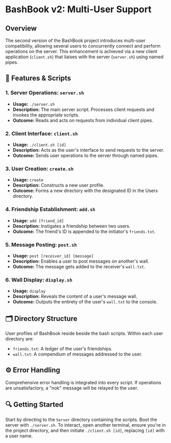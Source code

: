 # BashBook v2: Multi-User Support

## Overview
The second version of the BashBook project introduces multi-user compatibility, allowing several users to concurrently connect and perform operations on the server. This enhancement is achieved via a new client application (`client.sh`) that liaises with the server (`server.sh`) using named pipes.

## 🔧 Features & Scripts

### 1. Server Operations: `server.sh`
- **Usage:** `./server.sh`
- **Description:** The main server script. Processes client requests and invokes the appropriate scripts.
- **Outcome:** Reads and acts on requests from individual client pipes.

### 2. Client Interface: `client.sh`
- **Usage:** `./client.sh [id]`
- **Description:** Acts as the user's interface to send requests to the server.
- **Outcome:** Sends user operations to the server through named pipes.

### 3. User Creation: `create.sh`
- **Usage:** `create`
- **Description:** Constructs a new user profile.
- **Outcome:** Forms a new directory with the designated ID in the Users directory.

### 4. Friendship Establishment: `add.sh`
- **Usage:** `add [friend_id]`
- **Description:** Instigates a friendship between two users.
- **Outcome:** The friend's ID is appended to the initiator's `friends.txt`.

### 5. Message Posting: `post.sh`
- **Usage:** `post [receiver_id] [message]`
- **Description:** Enables a user to post messages on another's wall.
- **Outcome:** The message gets added to the receiver's `wall.txt`.

### 6. Wall Display: `display.sh`
- **Usage:** `display`
- **Description:** Reveals the content of a user's message wall.
- **Outcome:** Outputs the entirety of the user's `wall.txt` to the console.

## 🗂 Directory Structure

User profiles of BashBook reside beside the bash scripts. Within each user directory are:

- `friends.txt`: A ledger of the user's friendships.
- `wall.txt`: A compendium of messages addressed to the user.

## ⚙️ Error Handling

Comprehensive error handling is integrated into every script. If operations are unsatisfactory, a "nok" message will be relayed to the user.

## 🔍 Getting Started

Start by directing to the `Server` directory containing the scripts. Boot the server with `./server.sh`. To interact, open another terminal, ensure you're in the project directory, and then initiate `./client.sh [id]`, replacing `[id]` with a user name.
